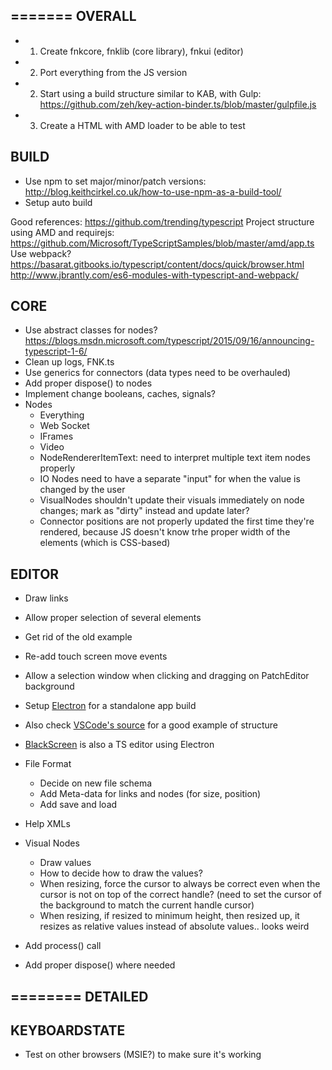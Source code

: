 =======
OVERALL
-------

* 1. Create fnkcore, fnklib (core library), fnkui (editor)
* 2. Port everything from the JS version
* 2. Start using a build structure similar to KAB, with Gulp: https://github.com/zeh/key-action-binder.ts/blob/master/gulpfile.js
* 3. Create a HTML with AMD loader to be able to test


BUILD
-----

* Use npm to set major/minor/patch versions: http://blog.keithcirkel.co.uk/how-to-use-npm-as-a-build-tool/
* Setup auto build

Good references: https://github.com/trending/typescript
Project structure using AMD and requirejs: https://github.com/Microsoft/TypeScriptSamples/blob/master/amd/app.ts
Use webpack? https://basarat.gitbooks.io/typescript/content/docs/quick/browser.html
http://www.jbrantly.com/es6-modules-with-typescript-and-webpack/

CORE
----

* Use abstract classes for nodes? https://blogs.msdn.microsoft.com/typescript/2015/09/16/announcing-typescript-1-6/
* Clean up logs, FNK.ts
* Use generics for connectors (data types need to be overhauled)
* Add proper dispose() to nodes
* Implement change booleans, caches, signals?
* Nodes
  * Everything
  * Web Socket
  * IFrames
  * Video
  * NodeRendererItemText: need to interpret multiple text item nodes properly
  * IO Nodes need to have a separate "input" for when the value is changed by the user
  * VisualNodes shouldn't update their visuals immediately on node changes; mark as "dirty" instead and update later?
  * Connector positions are not properly updated the first time they're rendered, because JS doesn't know trhe proper width of the elements (which is CSS-based)


EDITOR
------

* Draw links
* Allow proper selection of several elements
* Get rid of the old example
* Re-add touch screen move events
* Allow a selection window when clicking and dragging on PatchEditor background

* Setup [Electron](http://electron.atom.io/) for a standalone app build
* Also check [VSCode's source](https://github.com/Microsoft/vscode/blob/master/src/main.js) for a good example of structure
* [BlackScreen](https://github.com/shockone/black-screen) is also a TS editor using Electron

* File Format
  * Decide on new file schema
  * Add Meta-data for links and nodes (for size, position)
  * Add save and load

* Help XMLs

* Visual Nodes
  * Draw values
  * How to decide how to draw the values?
  * When resizing, force the cursor to always be correct even when the cursor is not on top of the correct handle? (need to set the cursor of the background to match the current handle cursor)
  * When resizing, if resized to minimum height, then resized up, it resizes as relative values instead of absolute values.. looks weird

* Add process() call
* Add proper dispose() where needed


========
DETAILED
--------


KEYBOARDSTATE
-------------

* Test on other browsers (MSIE?) to make sure it's working
